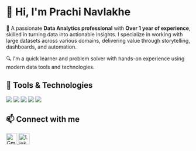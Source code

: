 # 👋 Hi, I'm Prachi Navlakhe

🎯 A passionate **Data Analytics professional** with **Over 1 year of experience**, skilled in turning data into actionable insights. I specialize in working with large datasets across various domains, delivering value through storytelling, dashboards, and automation.

🔍 I'm a quick learner and problem solver with hands-on experience using modern data tools and technologies.

## 🔧 Tools & Technologies

<p align="left">
  <img src="https://img.shields.io/badge/Excel-217346?style=for-the-badge&logo=microsoft-excel&logoColor=white" />
  <img src="https://img.shields.io/badge/SQL-CC2927?style=for-the-badge&logo=Microsoft%20SQL%20Server&logoColor=white" />
  <img src="https://img.shields.io/badge/Python-3776AB?style=for-the-badge&logo=python&logoColor=white" />
  <img src="https://img.shields.io/badge/Tableau-E97627?style=for-the-badge&logo=Tableau&logoColor=white" />
  <img src="https://img.shields.io/badge/Power%20BI-F2C811?style=for-the-badge&logo=Power%20BI&logoColor=black" />
</p>

## 📫 Connect with me

<p align="left">
  <a href="mailto:prachinavlakhe121@gmail.com">
   <img src="https://img.icons8.com/color/48/000000/gmail-new.png" alt="Gmail" width="30" height="30"/>
  </a>
  <a href="https://www.linkedin.com/in/prachi-navlakhe/">
    <img src="https://cdn.jsdelivr.net/gh/devicons/devicon/icons/linkedin/linkedin-original.svg" alt="LinkedIn" width="30" height="30"/>
  </a>
</p>
